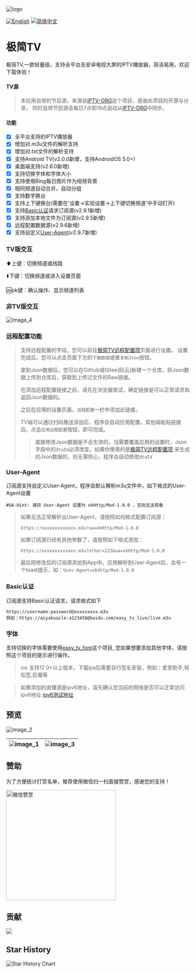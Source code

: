 ![logo](https://fastly.jsdelivr.net/gh/aiyakuaile/images/tv-flow.png)

[![English](https://img.shields.io/badge/Language-English-blueviolet?style=for-the-badge)](README-en.md)
[![简体中文](https://img.shields.io/badge/语言-简体中文-blueviolet?style=for-the-badge)](README.md)

# 极简TV

极简TV,一款轻量级，支持全平台及安卓电视大屏的IPTV播放器，简洁易用，欢迎下载体验！

#### TV源
> 本应用自带的节目源，来源自[IPTV-ORG](https://github.com/iptv-org/iptv)这个项目，感谢此项目的开源与分享。
同时自带节目源会每日7点和19点自动从[IPTV-ORG](https://github.com/iptv-org/iptv)中同步。

#### 功能

- [x] 全平台支持的IPTV播放器
- [x] 增加对.m3u文件的解析支持
- [x] 增加对.txt文件的解析支持
- [x] 支持Android TV(v2.0.0新增，支持AndroidOS 5.0+)
- [x] 桌面端支持(v2.6.0新增)
- [x] 支持切换字体和字体大小
- [x] 支持使用Bing每日图片作为视频背景
- [x] 相同频道自动合并，自动分组
- [x] 支持数字换台
- [x] 支持上下键换台(需要在'设置->实验设置->上下键切换频道'中手动打开)
- [x] 支持[Basic认证](https://github.com/aiyakuaile/easy_tv_live?tab=readme-ov-file#User-Agent)请求订阅源(v2.9.1新增)
- [x] 支持添加本地文件为订阅源(v2.9.5新增)
- [x] 远程配置数据源(v2.9.6新增)
- [x] 支持自定义[User-Agent](https://github.com/aiyakuaile/easy_tv_live?tab=readme-ov-file#User-Agent)(v2.9.7新增)

### TV版交互

⬆️上键：切换频道或线路

⬇️下键：切换频道或进入设置页面

🆗ok键：确认操作、显示频道列表

### 非TV版交互
![image_4](https://raw.githubusercontent.com/aiyakuaile/easy_tv_live/main/img_4.png)

### 远程配置功能
>支持远程配置的字段，您可以前往[极简TV远程配置项](https://aiyakuaile.github.io/tv-setting)页面进行设置。
设置完成后，您可以点击页面下方的`下载数据`或者`复制Json`按钮。
> 
> 拿到Json数据后，您可以在Github或Gitee(码云)新建一个仓库，将Json数据上传到仓库后，获取到上传过文件的Raw链接。
>
> 在添加远程配置链接之前，请先在浏览器尝试，确定链接是可以正常请求和返回Json数据的。
>
> 之后在应用的设置页面，`远程配置`一栏中添加此链接。
>
> TV端可以通过扫码推送添加后，程序会自动应用配置。其他端粘贴链接后，点击`应用远程配置`按钮，即可完成。
> >直接修改Json数据是不会生效的，当需要覆盖应用的设置时，Json字段中的`dtaId`必须改变。如果你使用的是[极简TV远程配置项](https://aiyakuaile.github.io/tv-setting)
来生成的Json数据的，则无需担心，程序会自动修改`dtaId`


### User-Agent
订阅源支持自定义User-Agent，程序会默认解析m3u文件中，如下格式的User-Agent设置
```
#UA-Hint: 请将 User-Agent 设置为 okHttp/Mod-1.0.0 ，否则无法观看
```
> 如果无法正常解析出User-Agent，请按照如何格式配置订阅源：
> ```
> https://xxxxxxxxxxxxx.m3u?ua=okHttp/Mod-1.0.0
> ```
> 如果订阅源已经有其他参数了，请按照如下格式添加：
> ```
> https://xxxxxxxxxxxxx.m3u?other=123&ua=okHttp/Mod-1.0.0
> ```
> 最后把修改后的订阅源添加到App中。应用解析到User-Agent后，会有一个toast提示，如：`User-Agent=okHttp/Mod-1.0.0`

### Basic认证
订阅源支持Basic认证请求，请求格式如下
```
https://username:password@xxxxxxxxx.m3u
例如：https://aiyakuaile:a123456@baidu.com/easy_tv_live/live.m3u
```
### 字体
支持切换的字体需要使用[easy_tv_font](https://github.com/aiyakuaile/easy_tv_font)这个项目,
您如果想要添加其他字体，请按照这个项目的提示进行操作。

> ios 支持12.0+以上版本，下载ipa后需要自行签名安装，例如：爱思助手,轻松签,巨魔等

> 如果添加的直播源是ipv6地址，请先确认您当前的网络是否可以正常访问ipv6地址
> [ipv6测试地址](https://v6t.ipip.net/)

## 预览

![image_2](https://raw.githubusercontent.com/aiyakuaile/easy_tv_live/main/img_2.jpeg)

![image_1](https://raw.githubusercontent.com/aiyakuaile/easy_tv_live/main/img_1.jpeg) | ![image_3](https://raw.githubusercontent.com/aiyakuaile/easy_tv_live/main/img_3.jpeg)
---|---


## 赞助
为了方便统计打赏名单，推荐使用微信扫一扫直接赞赏，感谢您的支持！

<img src="https://fastly.jsdelivr.net/gh/aiyakuaile/images/appreciate.png" alt="微信赞赏" width="300">


## 贡献

<a href="https://github.com/aiyakuaile/easy_tv_live/graphs/contributors">
  <img src="https://contrib.rocks/image?repo=aiyakuaile/easy_tv_live" />
</a>

## Star History
<picture>
  <source
    media="(prefers-color-scheme: dark)"
    srcset="
      https://api.star-history.com/svg?repos=aiyakuaile/easy_tv_live&type=Date&theme=dark
    "
  />
  <source
    media="(prefers-color-scheme: light)"
    srcset="
      https://api.star-history.com/svg?repos=aiyakuaile/easy_tv_live&type=Date
    "
  />
  <img
    alt="Star History Chart"
    src="https://api.star-history.com/svg?repos=aiyakuaile/easy_tv_live&type=Date"
  />
</picture>
